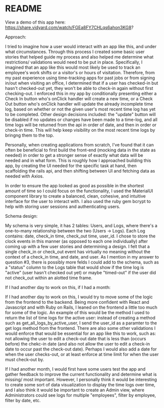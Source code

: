 # README

View a demo of this app here: https://share.vidyard.com/watch/FGEa8FY7CHLqs6ahon3KG8?

Approach:

I tried to imagine how a user would interact with an app like this, and under what circumstances. Through this process I created some basic user stories that helped guide my process and also helped me determine what restrictions/ validations would need to be put in place. Specifically, I imagined that an app like this would most likely be used to track an employee's work shifts or a visitor's or hours of visitation. Therefore, from my past experience using time-tracking apps for past jobs or from signing in/out when visiting an office, I determined that if a user has checked-in but hasn't checked-out yet, they won't be able to check-in again without first checking-out. I enforced this in my app by conditionally presenting either a Check In button who's onClick handler will create a new time, or a Check Out button who's onClick handler will update the already incomplete time log, based on whether or not the given user's most recent time log has yet to be completed. Other design decisions included: the "update" button will be disabled if no updates or changes have been made to a time-log, and all time logs will be returned from the api in order of date, and then in order or check-in time. This will help keep visibility on the most recent time logs by bringng them to the top.

Personally, when creating applications from scratch, I've found that it can often be beneficial to first build the front-end (mocking data in the state as needed) in order to get a stronger sense of exactly what data will be needed and in what form. This is roughly how I approached building this app, by creating the UI needed for the specific task at hand, then scaffolding the rails api, and then shifting between UI and fetching data as needed with Axios.

In order to ensure the app looked as good as possible in the shortest amount of time so I could focus on the functionality, I used the MaterialUI component library to create a balanced, clean, cohesive, and intuitive interface for the user to interact with. I also used the ruby gem bcrypt to help with storing user sessions and authenticating users.

Schema design:

My schema is very simple, it has 2 tables: Users, and Logs, where there's a one-to-many relationship between the two (Users -> Logs). Each Log contains: date, check_in time, check_out time, user_id. I chose to store the clock events in this manner (as opposed to each one individually) after coming up with a few user stories and determining a design. I felt that a single check_in or check_out event has virtually no meaning without the context of a check_in time, and date, and user. As I mention in my answer to question #3, there is possibly more felds I could add to the schema, such as a "status" column to the Logs table that would show if the time log is "active" (user hasn't checked out yet) or maybe "timed-out" if the user did not check_out within an alotted time frame.

If I had another day to work on this, if I had a month:

If I had another day to work on this, I would try to move some of the logic from the frontend to the backend. Being more confident with React and Javascript and with Ruby on Rails, I leaned on the frontend a little too much for some of the logic. An example of this would be the method I used to return the list of time logs for the active user: instead of creating a method such as get_all_logs_by_active_user, I send the user_id as a paramter to the get logs method from the frontend. There are also some other validations I would enforce that would be essential for an app like this to work, such as: not allowing the user to edit a check-out date that is less than (occurs before) the chekc-in date (and also not allow the user to edit a check-in date to occur past the check-out date). Perhaps I would also add a date for when the user checks-out, or at least enforce at time limit for when the user must check-out by.

If I had another month, I would first have some users test the app and gather feedback to improve the current functionality and determine what is missing/ most important. However, I personally think it would be interesting to create some sort of data visualization to display the time logs over time, and I also think it would be important to create an Admin view, where Administrators could see logs for multiple "employees", filter by employee, filter by date, etc.


